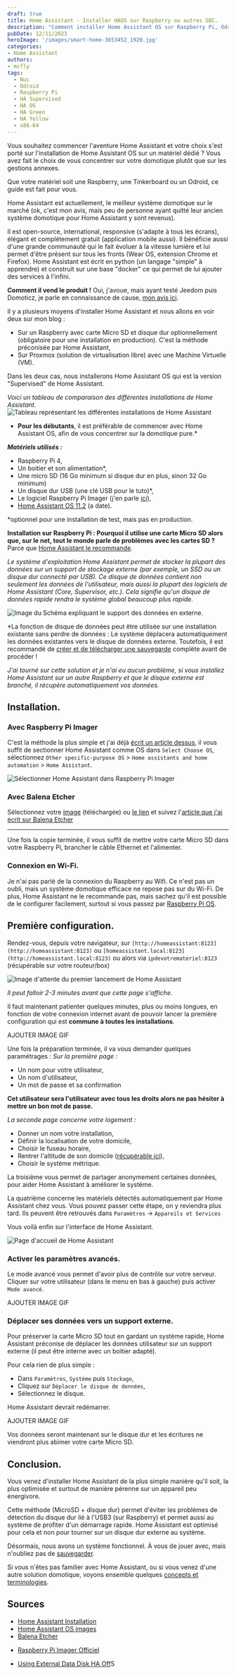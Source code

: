 ```yaml
---
draft: true
title: Home Assistant - Installer HAOS sur Raspberry ou autres SBC.
description: "Comment installer Home Assistant OS sur Raspberry Pi, Odroid, Tinkerboard, NUC ou autres, de manière simple et rapide. Commençons dans la domotique avec un système Open source, gratuit, international et évolutif avec plus de 1900 intégrations et des centaines d'add-ons."
pubDate: 12/11/2023
heroImage: '/images/smart-home-3653452_1920.jpg'
categories: 
- Home Assistant
authors: 
- mcfly
tags:
  - Nuc
  - Odroid
  - Raspberry Pi
  - HA Supervised
  - HA OS
  - HA Green
  - HA Yellow
  - x86-64
---
```

Vous souhaitez commencer l'aventure Home Assistant et votre choix s'est porté sur l'installation de Home Assistant OS sur un matériel dédié ? Vous avez fait le choix de vous concentrer sur votre domotique plutôt que sur les gestions annexes.

Que votre matériel soit une Raspberry, une Tinkerboard ou un Odroid, ce guide est fait pour vous.

Home Assistant est actuellement, le meilleur système domotique sur le marché (ok, c'est mon avis, mais peu de personne ayant quitté leur ancien système domotique pour Home Assistant y sont revenus).

Il est open-source, international, responsive (s'adapte à tous les écrans), élégant et complétement gratuit (application mobile aussi). Il bénéficie aussi d'une grande communauté qui le fait évoluer à la vitesse lumière et lui permet d'être présent sur tous les fronts (Wear OS, extension Chrome et Firefox). Home Assistant est écrit en python (un langage "simple" à apprendre) et construit sur une base "docker" ce qui permet de lui ajouter des services à l'infini.

**Comment il vend le produit !** Oui, j'avoue, mais ayant testé Jeedom puis Domoticz, je parle en connaissance de cause, [mon avis ici](/blog/domotique_introduction).

Il y a plusieurs moyens d'installer Home Assistant et nous allons en voir deux sur mon blog :
* Sur un Raspberry avec carte Micro SD et disque dur optionnellement (obligatoire pour une installation en production). C'est la méthode préconisée par Home Assistant,
* Sur Proxmox (solution de virtualisation libre) avec une Machine Virtuelle (VM).

Dans les deux cas, nous installerons Home Assistant OS qui est la version "Supervised" de Home Assistant.

*Voici un tableau de comparaison des différentes installations de Home Assistant.*
![Tableau représentant les différentes installations de Home Assistant](./img/ha_tableau_installation.png "Tableau représentant les différentes installations de Home Assistant")

* **Pour les débutants**, il est préférable de commencer avec Home Assistant OS, afin de vous concentrer sur la domotique pure.*

***Matériels utilisés :*** 
* Raspberry Pi 4,
* Un boitier et son alimentation*,
* Une micro SD (16 Go minimum si disque dur en plus, sinon 32 Go minimum)
* Un disque dur USB (une clé USB pour le tuto)*,
* Le logiciel Raspberry Pi Imager (j'en parle [ici](/blog/raspberry_pi_installer_os)),
* [Home Assistant OS 11.2](https://github.com/home-assistant/operating-system/releases/) (a date).

*optionnel pour une installation de test, mais pas en production.

**Installation sur Raspberry Pi : Pourquoi il utilise une carte Micro SD alors que, sur le net, tout le monde parle de problèmes avec les cartes SD ?** Parce que [Home Assistant le recommande](https://www.home-assistant.io/common-tasks/os/#using-external-data-disk).

*Le système d'exploitation Home Assistant permet de stocker la plupart des données sur un support de stockage externe (par exemple, un SSD ou un disque dur connecté par USB). Ce disque de données contient non seulement les données de l'utilisateur, mais aussi la plupart des logiciels de Home Assistant (Core, Supervisor, etc.). Cela signifie qu'un disque de données rapide rendra le système global beaucoup plus rapide.*

![Image du Schéma expliquant le support des données en externe.](./img/ha_usbdatadisk.png "Schéma expliquant le support des données en externe.")

*La fonction de disque de données peut être utilisée sur une installation existante sans perdre de données : Le système déplacera automatiquement les données existantes vers le disque de données externe. Toutefois, il est recommandé de [créer et de télécharger une sauvegarde](/blog/ha_backups) complète avant de procéder !

*J'ai tourné sur cette solution et je n'ai eu aucun problème, si vous installez Home Assistant sur un autre Raspberry et que le disque externe est branché, il récupère automatiquement vos données.*

## Installation.
### Avec Raspberry Pi Imager
C'est la méthode la plus simple et j'ai déjà [écrit un article dessus](/blog/raspberry_pi_installer_os/), il vous suffit de sectionner Home Assistant comme OS dans `Select Choose OS`, sélectionnez `Other specific-purpose OS` > `Home assistants and home automation` > `Home Assistant`.

![Sélectionner Home Assistant dans Raspberry Pi Imager](./img/haos_raspberry_pi_imager.gif "Sélectionner Home Assistant dans Raspberry Pi Imager")

### Avec Balena Etcher

Sélectionnez votre [image](https://github.com/home-assistant/operating-system/releases) (téléchargée) ou [le lien](https://www.home-assistant.io/installation/raspberrypi#install-home-assistant-operating-system) et suivez l'[article que j'ai écrit sur Balena Etcher](/blog/balena_etcher_installation_utilisation/index.md)

---

Une fois la copie terminée, il vous suffit de mettre votre carte Micro SD dans votre Raspberry Pi, brancher le câble Ethernet et l'alimenter.

### Connexion en Wi-Fi.
Je n'ai pas parlé de la connexion du Raspberry au Wifi. Ce n'est pas un oubli, mais un système domotique efficace ne repose pas sur du Wi-Fi. De plus, Home Assistant ne le recommande pas, mais sachez qu'il est possible de le configurer facilement, surtout si vous passez par [Raspberry Pi OS](/blog/raspberry_pi_installer_os/).

## Première configuration.

Rendez-vous, depuis votre navigateur, sur `[http://homeassistant:8123](http://homeassistant:8123)` ou `[homeassistant.local:8123](http://homeassistant.local:8123)` ou alors via `ipdevotremateriel:8123` (récupérable sur votre routeur/box)

![Image d'attente du premier lancement de Home Assistant](./img/installation_prepring_home_assistant.jpg "Écran d'attente lors du premier lancement de Home Assistant")

*Il peut falloir 2-3 minutes avant que cette page s'affiche.*

Il faut maintenant patienter quelques minutes, plus ou moins longues, en fonction de votre connexion internet avant de pouvoir lancer la première configuration qui est **commune à toutes les installations**.

AJOUTER IMAGE GIF

Une fois la préparation terminée, il va vous demander quelques paramétrages :
*Sur la première page :*
* Un nom pour votre utilisateur,
* Un nom d'utilisateur,
* Un mot de passe et sa confirmation
  
**Cet utilisateur sera l'utilisateur avec tous les droits alors ne pas hésiter à mettre un bon mot de passe.**

*La seconde page concerne votre logement :*
* Donner un nom votre installation,
* Définir la localisation de votre domicile,
* Choisir le fuseau horaire,
* Rentrer l'altitude de son domicile ([récupérable ici](https://www.calcmaps.com/fr/map-elevation/)),
* Choisir le système métrique.

La troisième vous permet de partager anonymement certaines données, pour aider Home Assistant à améliorer le système.

La quatrième concerne les matériels détectés automatiquement par Home Assistant chez vous.
Vous pouvez passer cette étape, on y reviendra plus tard. Ils peuvent être retrouvés dans `Paramètres` -> `Appareils et Services`

Vous voilà enfin sur l'interface de Home Assistant.

![Page d'accueil de Home Assistant](./img/ha_ecran_acceuil.png)

### Activer les paramètres avancés.

Le mode avancé vous permet d'avoir plus de contrôle sur votre serveur.
Cliquer sur votre utilisateur (dans le menu en bas à gauche) puis activer `Mode avancé`.

AJOUTER IMAGE GIF

### Déplacer ses données vers un support externe.
Pour préserver la carte Micro SD tout en gardant un système rapide, Home Assistant préconise de déplacer les données utilisateur sur un support externe (il peut être interne avec un boitier adapté).

Pour cela rien de plus simple :
* Dans `Paramètres`, `Système` puis `Stockage`, 
* Cliquez sur `Déplacer le disque de données`,
* Sélectionnez le disque.

Home Assistant devrait redémarrer.

AJOUTER IMAGE GIF

Vos données seront maintenant sur le disque dur et les écritures ne viendront plus abimer votre carte Micro SD.

## Conclusion.
Vous venez d'installer Home Assistant de la plus simple manière qu'il soit, la plus optimisée et surtout de manière pérenne sur un appareil peu énergivore.

Cette méthode (MicroSD + disque dur) permet d'éviter les problèmes de détection du disque dur lié à l'USB3 (sur Raspberry) et permet aussi au système de profiter d'un démarrage rapide. Home Assistant est optimisé pour cela et non pour tourner sur un disque dur externe au système.

Désormais, nous avons un système fonctionnel. À vous de jouer avec, mais n'oubliez pas de [sauvegarder](/blog/ha_backups).

Si vous n'êtes pas familier avec Home Assistant, ou si vous venez d'une autre solution domotique, voyons ensemble quelques [concepts et terminologies](/blog/ha_concepts_terminologie).

## Sources
* [Home Assistant Installation](https://www.home-assistant.io/installation/)
* [Home Assistant OS images](https://github.com/home-assistant/operating-system/releases)
* [Balena Etcher](https://www.balena.io/etcher/)
- [Raspberry Pi Imager Officiel](https://www.raspberrypi.com/software/)
* [Using External Data Disk HA Off](https://www.home-assistant.io/common-tasks/os/#using-external-data-disk)S